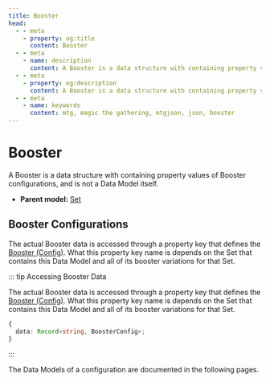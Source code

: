 ```yaml
---
title: Booster
head:
  - - meta
    - property: og:title
      content: Booster
  - - meta
    - name: description
      content: A Booster is a data structure with containing property values of Data Models, and not a Data Model itself. The booster property is found on a Set Data Model.
  - - meta
    - property: og:description
      content: A Booster is a data structure with containing property values of Data Models, and not a Data Model itself. The booster property is found on a Set Data Model.
  - - meta
    - name: keywords
      content: mtg, magic the gathering, mtgjson, json, booster
---
```


# Booster

A Booster is a data structure with containing property values of Booster configurations, and is not a Data Model itself.

- **Parent model:** [Set](/data-models/set/)

## Booster Configurations

The actual Booster data is accessed through a property key that defines the [Booster (Config)](/data-models/booster/booster-config/). What this property key name is depends on the Set that contains this Data Model and all of its booster variations for that Set.

::: tip Accessing Booster Data

The actual Booster data is accessed through a property key that defines the [Booster (Config)](/data-models/booster/booster-config/). What this property key name is depends on the Set that contains this Data Model and all of its booster variations for that Set.

```TypeScript
{
  data: Record<string, BoosterConfig>;
}
```

:::

The Data Models of a configuration are documented in the following pages.
